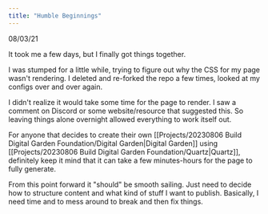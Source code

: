 ```yaml
---
title: "Humble Beginnings"
---
```


08/03/21

It took me a few days, but I finally got things together. 

I was stumped for a little while, trying to figure out why the CSS for my page wasn't rendering. I deleted and re-forked the repo a few times, looked at my configs over and over again. 

I didn't realize it would take some time for the page to render. I saw a comment on Discord or some website/resource that suggested this. So leaving things alone overnight allowed everything to work itself out.

For anyone that decides to create their own [[Projects/20230806 Build Digital Garden Foundation/Digital Garden|Digital Garden]] using [[Projects/20230806 Build Digital Garden Foundation/Quartz|Quartz]], definitely keep it mind that it can take a few minutes-hours for the page to fully generate.

From this point forward it "should" be smooth sailing. Just need to decide how to structure content and what kind of stuff I want to publish. Basically, I need time and to mess around to break and then fix things.